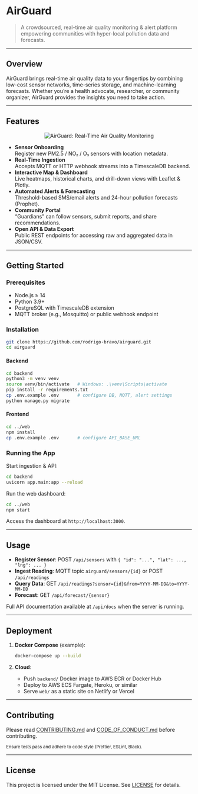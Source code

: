 # AirGuard

> A crowdsourced, real-time air quality monitoring & alert platform empowering communities with hyper-local pollution data and forecasts.

---

## Overview

AirGuard brings real-time air quality data to your fingertips by combining low-cost sensor networks, time-series storage, and machine-learning forecasts. Whether you’re a health advocate, researcher, or community organizer, AirGuard provides the insights you need to take action.

---

## Features

<p align="center">
  <img src="assets/airguard-banner.png" alt="AirGuard: Real-Time Air Quality Monitoring" />
</p>


- **Sensor Onboarding**  
  Register new PM2.5 / NO₂ / O₃ sensors with location metadata.
- **Real-Time Ingestion**  
  Accepts MQTT or HTTP webhook streams into a TimescaleDB backend.
- **Interactive Map & Dashboard**  
  Live heatmaps, historical charts, and drill-down views with Leaflet & Plotly.
- **Automated Alerts & Forecasting**  
  Threshold-based SMS/email alerts and 24-hour pollution forecasts (Prophet).
- **Community Portal**  
  “Guardians” can follow sensors, submit reports, and share recommendations.
- **Open API & Data Export**  
  Public REST endpoints for accessing raw and aggregated data in JSON/CSV.
  
---


## Getting Started

### Prerequisites

- Node.js ≥ 14  
- Python 3.9+  
- PostgreSQL with TimescaleDB extension  
- MQTT broker (e.g., Mosquitto) or public webhook endpoint  

### Installation

```bash
git clone https://github.com/rodrigo-bravo/airguard.git
cd airguard
````

#### Backend

```bash
cd backend
python3 -m venv venv
source venv/bin/activate   # Windows: .\venv\Scripts\activate
pip install -r requirements.txt
cp .env.example .env       # configure DB, MQTT, alert settings
python manage.py migrate
```

#### Frontend

```bash
cd ../web
npm install
cp .env.example .env       # configure API_BASE_URL
```

### Running the App

Start ingestion & API:

```bash
cd backend
uvicorn app.main:app --reload
```

Run the web dashboard:

```bash
cd ../web
npm start
```

Access the dashboard at `http://localhost:3000`.

---

## Usage

* **Register Sensor**: POST `/api/sensors` with `{ "id": "...", "lat": ..., "lng": ... }`
* **Ingest Reading**: MQTT topic `airguard/sensors/{id}` or POST `/api/readings`
* **Query Data**: GET `/api/readings?sensor={id}&from=YYYY-MM-DD&to=YYYY-MM-DD`
* **Forecast**: GET `/api/forecast/{sensor}`

Full API documentation available at `/api/docs` when the server is running.

---

## Deployment

1. **Docker Compose** (example):

   ```bash
   docker-compose up --build
   ```

2. **Cloud**:

   * Push `backend/` Docker image to AWS ECR or Docker Hub
   * Deploy to AWS ECS Fargate, Heroku, or similar
   * Serve `web/` as a static site on Netlify or Vercel

---

## Contributing

Please read [CONTRIBUTING.md](CONTRIBUTING.md) and [CODE\_OF\_CONDUCT.md](CODE_OF_CONDUCT.md) before contributing.

<sup>Ensure tests pass and adhere to code style (Prettier, ESLint, Black). </sup>

---

## License

This project is licensed under the MIT License. See [LICENSE](LICENSE) for details.

